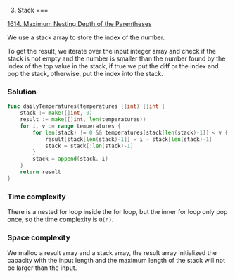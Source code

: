 3. Stack
===


[1614. Maximum Nesting Depth of the Parentheses](https://leetcode.com/problems/maximum-nesting-depth-of-the-parentheses/)


We use a stack array to store the index of the number.

To get the result, we iterate over the input integer array and check if the stack is not empty and the number is smaller than the number found by the index of the top value in the stack, if true we put the diff or the index and pop the stack, otherwise, put the index into the stack.

### Solution

```go
func dailyTemperatures(temperatures []int) []int {
    stack := make([]int, 0)
    result := make([]int, len(temperatures))
    for i, v := range temperatures {
        for len(stack) != 0 && temperatures[stack[len(stack)-1]] < v {
            result[stack[len(stack)-1]] = i - stack[len(stack)-1]
            stack = stack[:len(stack)-1]
        }
        stack = append(stack, i)
    }
    return result
}
```

### Time complexity

There is a nested for loop inside the for loop, but the inner for loop only pop once, so the time complexity is `O(n)`.


### Space complexity

We malloc a result array and a stack array, the result array initialized the capacity with the input length and the maximum length of the stack will not be larger than the input.
